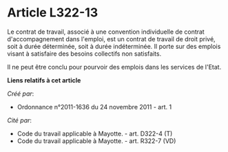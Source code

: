 # Article L322-13

Le contrat de travail, associé à une convention individuelle de contrat d'accompagnement dans l'emploi, est un contrat de
travail de droit privé, soit à durée déterminée, soit à durée indéterminée. Il porte sur des emplois visant à satisfaire des
besoins collectifs non satisfaits. 

Il ne peut être conclu pour pourvoir des emplois dans les services de l'Etat.

**Liens relatifs à cet article**

_Créé par_:

  - Ordonnance n°2011-1636 du 24 novembre 2011 - art. 1

_Cité par_:

  - Code du travail applicable à Mayotte. - art. D322-4 (T)
  - Code du travail applicable à Mayotte. - art. R322-7 (VD)

